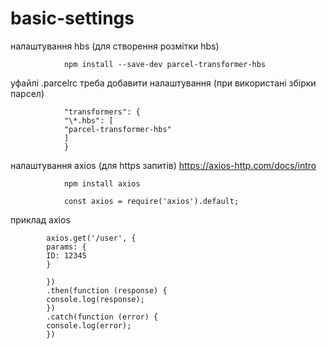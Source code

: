 # basic-settings

налаштування hbs (для створення розмітки hbs)

                npm install --save-dev parcel-transformer-hbs

уфайлі .parcelrc треба добавити налаштування (при використані збірки парсел)

                "transformers": {
                "\*.hbs": [
                "parcel-transformer-hbs"
                ]
                }

налаштування axios (для https запитів)
https://axios-http.com/docs/intro

                npm install axios

                const axios = require('axios').default;

приклад axios

            axios.get('/user', {
            params: {
            ID: 12345
            }

            })
            .then(function (response) {
            console.log(response);
            })
            .catch(function (error) {
            console.log(error);
            })
